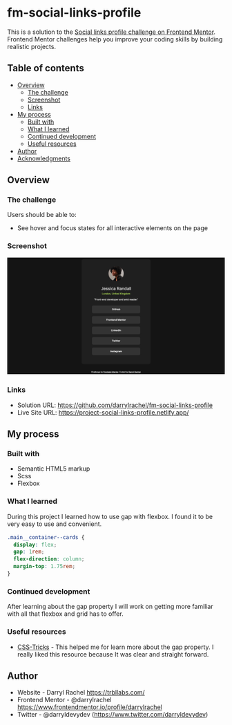 # fm-social-links-profile

This is a solution to the [Social links profile challenge on Frontend Mentor](https://www.frontendmentor.io/challenges/social-links-profile-UG32l9m6dQ). Frontend Mentor challenges help you improve your coding skills by building realistic projects. 

## Table of contents

- [Overview](#overview)
  - [The challenge](#the-challenge)
  - [Screenshot](#screenshot)
  - [Links](#links)
- [My process](#my-process)
  - [Built with](#built-with)
  - [What I learned](#what-i-learned)
  - [Continued development](#continued-development)
  - [Useful resources](#useful-resources)
- [Author](#author)
- [Acknowledgments](#acknowledgments)

## Overview

### The challenge

Users should be able to:

- See hover and focus states for all interactive elements on the page

### Screenshot

![](./screenshot.png)

### Links

- Solution URL: https://github.com/darrylrachel/fm-social-links-profile
- Live Site URL: https://project-social-links-profile.netlify.app/

## My process

### Built with

- Semantic HTML5 markup
- Scss
- Flexbox

### What I learned

During this project I learned how to use gap with flexbox. I found it to be very easy to use and convenient.

```css
.main__container--cards {
  display: flex;
  gap: 1rem;
  flex-direction: column;
  margin-top: 1.75rem;
}
```

### Continued development

After learning about the gap property I will work on getting more familiar with all that flexbox and grid has to offer.

### Useful resources

- [CSS-Tricks](https://css-tricks.com/almanac/properties/g/gap/) - This helped me for learn more about the gap property. I really liked this resource because It was clear and straight forward.

## Author

- Website - Darryl Rachel https://trbllabs.com/
- Frontend Mentor - @darrylrachel https://www.frontendmentor.io/profile/darrylrachel
- Twitter - @darryldevydev (https://www.twitter.com/darryldevydev)